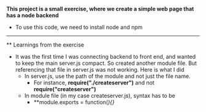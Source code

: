 **This project is a small exercise, where we create a simple web page that has a node backend**
* To use this code, we need to install node and npm
---
** Learnings from the exercise
- It was the first time I was connecting backend to front end, and wanted to keep the main server.js compact. So created another module file. But referencing that file in server.js was not working. Here is what I did
    - In server.js, use the path of the module and not just the file name. 
        - For instance, **require("./createserver")** and not **require("createserver")**
    - In module file (in my case createserver.js), syntax has to be
        - **module.exports = function(<var>){}
